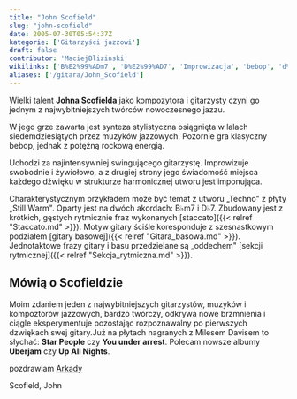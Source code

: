 ```yaml
---
title: "John Scofield"
slug: "john-scofield"
date: 2005-07-30T05:54:37Z
kategorie: ['Gitarzyści jazzowi']
draft: false
contributor: 'MaciejBlizinski'
wikilinks: ['B%E2%99%ADm7', 'D%E2%99%AD7', 'Improwizacja', 'bebop', 'd%C5%BAwi%C4%99k', 'gitara_basowa', 'jazz', 'rock', 'schemat_harmoniczny', 'sekcja_rytmiczna', 'staccato', 'swingowanie']
aliases: ['/gitara/John_Scofield']
---
```

Wielki talent **Johna Scofielda** jako kompozytora i gita­rzysty czyni
go jednym z najwybitniejszych twórców nowoczesnego
jazzu<!-- link nie odnosił się do niczego: 'John Scofield' (PosixPath('John_Scofield.md')) links to 'jazz' (PosixPath('/invalid/path')) and that does not exist -->.

W jego grze zawarta jest synteza stylistyczna osiągnięta w lalach
siedemdziesiątych przez muzyków jazzowych. Pozornie gra klasyczny
bebop<!-- link nie odnosił się do niczego: 'John Scofield' (PosixPath('John_Scofield.md')) links to 'bebop' (PosixPath('/invalid/path')) and that does not exist -->, jednak z potężną rockową<!-- link nie odnosił się do niczego: 'John Scofield' (PosixPath('John_Scofield.md')) links to 'rock' (PosixPath('/invalid/path')) and that does not exist -->
energią.

Uchodzi za najintensywniej swingującego<!-- link nie odnosił się do niczego: 'John Scofield' (PosixPath('John_Scofield.md')) links to 'swingowanie' (PosixPath('/invalid/path')) and that does not exist -->
gitarzystę. Improwizuje<!-- link nie odnosił się do niczego: 'John Scofield' (PosixPath('John_Scofield.md')) links to 'Improwizacja' (PosixPath('/invalid/path')) and that does not exist --> swobodnie i
żywiołowo, a z drugiej strony jego świadomość miejsca każdego
dźwięku<!-- link nie odnosił się do niczego: 'John Scofield' (PosixPath('John_Scofield.md')) links to 'dźwięk' (PosixPath('/invalid/path')) and that does not exist --> w strukturze
harmonicznej<!-- link nie odnosił się do niczego: 'John Scofield' (PosixPath('John_Scofield.md')) links to 'schemat_harmoniczny' (PosixPath('/invalid/path')) and that does not exist --> utworu jest imponująca.

Charakterystycznym przykładem może być temat z utworu „Techno" z płyty
„Still Warm". Oparty jest na dwóch akordach: B♭m7<!-- link nie odnosił się do niczego: 'John Scofield' (PosixPath('John_Scofield.md')) links to 'B♭m7' (PosixPath('/invalid/path')) and that does not exist --> i
D♭7<!-- link nie odnosił się do niczego: 'John Scofield' (PosixPath('John_Scofield.md')) links to 'D♭7' (PosixPath('/invalid/path')) and that does not exist -->. Zbudowany jest z krótkich, gęstych rytmicznie
fraz wykonanych [staccato]({{< relref "Staccato.md" >}}). Motyw gi­tary ściśle
koresponduje z szesnastkowym podziałem [gi­tary
basowej]({{< relref "Gitara_basowa.md" >}}). Jednotaktowe frazy gitary i basu
przedzielane są „oddechem" [sekcji
rytmicznej]({{< relref "Sekcja_rytmiczna.md" >}}).

## Mówią o Scofieldzie

Moim zdaniem jeden z najwybitniejszych gitarzystów, muzyków i
kompoztorów jazzowych, bardzo twórczy, odkrywa nowe brzmnienia i ciągle
eksperymentuje pozostając rozpoznawalny po pierwszych dzwiękach swej
gitary.Już na płytach nagranych z Milesem Davisem to słychać: **Star
People** czy **You under arrest**. Polecam nowsze albumy **Uberjam** czy
**Up All Nights**.

pozdrawiam
[Arkady](http://www.arkadymichalik.republika.pl)

Scofield, John<!-- link nie odnosił się do niczego: 'John Scofield' (PosixPath('John_Scofield.md')) links to 'kategoria:gitarzyści_jazzowi' (PosixPath('/invalid/path')) and that does not exist -->
